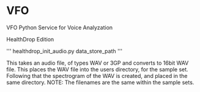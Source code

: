 # VFO
VFO Python Service for Voice Analyzation

HealthDrop Edition

''' healthdrop_init_audio.py data_store_path '''

This takes an audio file, of types WAV or 3GP and converts to 16bit WAV file. This places the WAV file into the users directory, for the sample set. Following that the spectrogram of the WAV is created, and placed in the same directory. NOTE: The filenames are the same within the sample sets.
